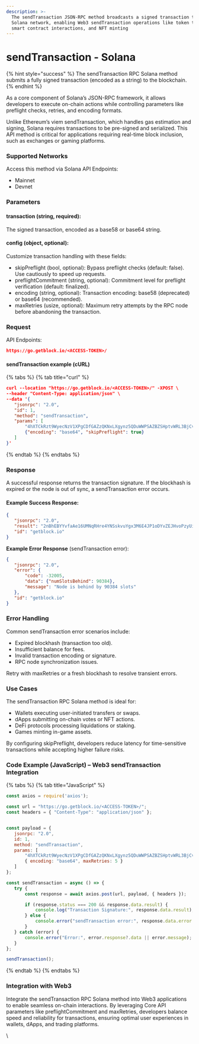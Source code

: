 ```yaml
---
description: >-
  The sendTransaction JSON-RPC method broadcasts a signed transaction to the
  Solana network, enabling Web3 sendTransaction operations like token transfers,
  smart contract interactions, and NFT minting
---
```


# sendTransaction - Solana

{% hint style="success" %}
The sendTransaction RPC Solana method submits a fully signed transaction (encoded as a string) to the blockchain.&#x20;
{% endhint %}

As a core component of Solana’s JSON-RPC framework, it allows developers to execute on-chain actions while controlling parameters like preflight checks, retries, and encoding formats.

Unlike Ethereum’s viem sendTransaction, which handles gas estimation and signing, Solana requires transactions to be pre-signed and serialized. This API method is critical for applications requiring real-time block inclusion, such as exchanges or gaming platforms.

### Supported Networks

Access this method via Solana API Endpoints:

* Mainnet
* Devnet

### Parameters

#### transaction (string, required):

The signed transaction, encoded as a base58 or base64 string.

#### config (object, optional):

Customize transaction handling with these fields:

* skipPreflight (bool, optional): Bypass preflight checks (default: false). Use cautiously to speed up requests.
* preflightCommitment (string, optional): Commitment level for preflight verification (default: finalized).
* encoding (string, optional): Transaction encoding: base58 (deprecated) or base64 (recommended).
* maxRetries (usize, optional): Maximum retry attempts by the RPC node before abandoning the transaction.

### Request

API Endpoints:

```json
https://go.getblock.io/<ACCESS-TOKEN>/
```

#### sendTransaction example (cURL)&#x20;

{% tabs %}
{% tab title="curl" %}
```json
curl --location "https://go.getblock.io/<ACCESS-TOKEN>/" -XPOST \
--header "Content-Type: application/json" \
--data '{
   "jsonrpc": "2.0",
   "id": 1,
   "method": "sendTransaction",
   "params": [
       "4hXTCkRzt9WyecNzV1XPgCDfGAZzQKNxLXgynz5QDuWWPSAZBZSHptvWRL3BjCvzUXRdKvHL2b7yGrRQcWyaqsaBCncVG7BFggS8w9snUts67BSh3EqKpXLUm5UMHfD7ZBe9GhARjbNQMLJ1QD3Spr6oMTBU6EhdB4RD8CP2xUxr2u3d6fos36PD98XS6oX8TQjLpsMwncs5DAMiD4nNnR8NBfyghGCWvCVifVwvA8B8TJxE1aiyiv2L429BCWfyzAme5sZW8rDb14NeCQHhZbtNqfXhcp2tAnaAT",
       {"encoding": "base64", "skipPreflight": true}
   ]
}'
```
{% endtab %}
{% endtabs %}

### Response

A successful response returns the transaction signature. If the blockhash is expired or the node is out of sync, a sendTransaction error occurs.

#### Example Success Response:

```json
{
   "jsonrpc": "2.0",
   "result": "2nBhEBYYvfaAe16UMNqRHre4YNSskvuYgx3M6E4JP1oDYvZEJHvoPzyUidNgNX5r9sTyN1J9UxtbCXy2rqYcuyuv",
   "id": "getblock.io"
}
```

**Example Error Response** (sendTransaction error):

```json
{
   "jsonrpc": "2.0",
   "error": {
       "code": -32005,
       "data": {"numSlotsBehind": 90384},
       "message": "Node is behind by 90384 slots"
   },
   "id": "getblock.io"
}
```

### Error Handling

Common sendTransaction error scenarios include:

* Expired blockhash (transaction too old).
* Insufficient balance for fees.
* Invalid transaction encoding or signature.
* RPC node synchronization issues.

Retry with maxRetries or a fresh blockhash to resolve transient errors.

### Use Cases

The sendTransaction RPC Solana method is ideal for:

* Wallets executing user-initiated transfers or swaps.
* dApps submitting on-chain votes or NFT actions.
* DeFi protocols processing liquidations or staking.
* Games minting in-game assets.

By configuring skipPreflight, developers reduce latency for time-sensitive transactions while accepting higher failure risks.

### Code Example (JavaScript) – Web3 sendTransaction Integration

{% tabs %}
{% tab title="JavaScript" %}
```javascript
const axios = require('axios');

const url = "https://go.getblock.io/<ACCESS-TOKEN>/";
const headers = { "Content-Type": "application/json" };


const payload = {
   jsonrpc: "2.0",
   id: 1, 
   method: "sendTransaction",
   params: [
       "4hXTCkRzt9WyecNzV1XPgCDfGAZzQKNxLXgynz5QDuWWPSAZBZSHptvWRL3BjCvzUXRdKvHL2b7yGrRQcWyaqsaBCncVG7BFggS8w9snUts67BSh3EqKpXLUm5UMHfD7ZBe9GhARjbNQMLJ1QD3Spr6oMTBU6EhdB4RD8CP2xUxr2u3d6fos36PD98XS6oX8TQjLpsMwncs5DAMiD4nNnR8NBfyghGCWvCVifVwvA8B8TJxE1aiyiv2L429BCWfyzAme5sZW8rDb14NeCQHhZbtNqfXhcp2tAnaAT",
       { encoding: "base64", maxRetries: 5 }
   ]
};

const sendTransaction = async () => {
   try {
       const response = await axios.post(url, payload, { headers });

       if (response.status === 200 && response.data.result) {
           console.log("Transaction Signature:", response.data.result);
       } else {
           console.error("sendTransaction error:", response.data.error || "Unknown error");
       }
   } catch (error) {
       console.error("Error:", error.response?.data || error.message);
   }
};

sendTransaction();

```
{% endtab %}
{% endtabs %}

### Integration with Web3

Integrate the sendTransaction RPC Solana method into Web3 applications to enable seamless on-chain interactions. By leveraging Core API parameters like preflightCommitment and maxRetries, developers balance speed and reliability for transactions, ensuring optimal user experiences in wallets, dApps, and trading platforms.

\
